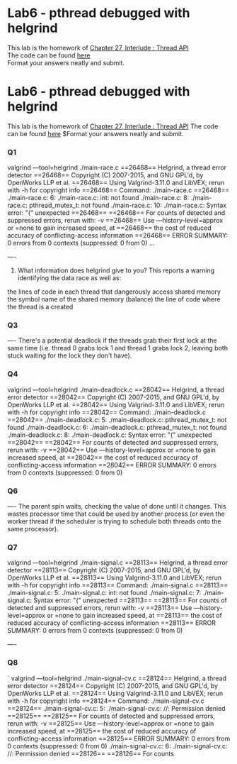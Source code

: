 # Lab6 - pthread debugged with helgrind

This lab is the homework of [Chapter 27, Interlude : Thread API](http://pages.cs.wisc.edu/~remzi/OSTEP/threads-api.pdf)  
The code can be found [here](http://pages.cs.wisc.edu/~remzi/OSTEP/Homework/homework.html)  
Format your answers neatly and submit.

# Lab6 - pthread debugged with helgrind
This lab is the homework of [Chapter 27, Interlude : Thread API](http://pages.cs.wisc.edu/~remzi/OSTEP/threads-api.pdf) 
The code can be found [here](http://pages.cs.wisc.edu/~remzi/OSTEP/Homework/homewo..)
$Format your answers neatly and submit.

### Q1
valgrind —tool=helgrind ./main-race.c
==26468== Helgrind, a thread error detector
==26468== Copyright (C) 2007-2015, and GNU GPL'd, by OpenWorks LLP et al.
==26468== Using Valgrind-3.11.0 and LibVEX; rerun with -h for copyright info
==26468== Command: ./main-race.c
==26468==
./main-race.c: 6: ./main-race.c: int: not found
./main-race.c: 8: ./main-race.c: pthread_mutex_t: not found
./main-race.c: 10: ./main-race.c: Syntax error: "(" unexpected
==26468==
==26468== For counts of detected and suppressed errors, rerun with: -v
==26468== Use —history-level=approx or =none to gain increased speed, at
==26468== the cost of reduced accuracy of conflicting-access information
==26468== ERROR SUMMARY: 0 errors from 0 contexts (suppressed: 0 from 0)
...

—-
1. What information does helgrind give to you?
This reports a warning identifying the data race as well as:

the lines of code in each thread that dangerously access shared memory
the symbol name of the shared memory (balance)
the line of code where the thread is a created

### Q3
—-
There's a potential deadlock if the threads grab their first lock at the same time (i.e. thread 0 grabs lock 1 and thread 1 grabs lock 2, leaving both stuck waiting for the lock they don't have).
### Q4
valgrind —tool=helgrind ./main-deadlock.c
==28042== Helgrind, a thread error detector
==28042== Copyright (C) 2007-2015, and GNU GPL'd, by OpenWorks LLP et al.
==28042== Using Valgrind-3.11.0 and LibVEX; rerun with -h for copyright info
==28042== Command: ./main-deadlock.c
==28042==
./main-deadlock.c: 5: ./main-deadlock.c: pthread_mutex_t: not found
./main-deadlock.c: 6: ./main-deadlock.c: pthread_mutex_t: not found
./main-deadlock.c: 8: ./main-deadlock.c: Syntax error: "(" unexpected
==28042==
==28042== For counts of detected and suppressed errors, rerun with: -v
==28042== Use —history-level=approx or =none to gain increased speed, at
==28042== the cost of reduced accuracy of conflicting-access information
==28042== ERROR SUMMARY: 0 errors from 0 contexts (suppressed: 0 from 0)

### Q6
—-
The parent spin waits, checking the value of done until it changes. This wastes processor time that could be used by another process (or even the worker thread if the scheduler is trying to schedule both threads onto the same processor).
### Q7
valgrind —tool=helgrind ./main-signal.c
==28113== Helgrind, a thread error detector
==28113== Copyright (C) 2007-2015, and GNU GPL'd, by OpenWorks LLP et al.
==28113== Using Valgrind-3.11.0 and LibVEX; rerun with -h for copyright info
==28113== Command: ./main-signal.c
==28113==
./main-signal.c: 5: ./main-signal.c: int: not found
./main-signal.c: 7: ./main-signal.c: Syntax error: "(" unexpected
==28113==
==28113== For counts of detected and suppressed errors, rerun with: -v
==28113== Use —history-level=approx or =none to gain increased speed, at
==28113== the cost of reduced accuracy of conflicting-access information
==28113== ERROR SUMMARY: 0 errors from 0 contexts (suppressed: 0 from 0)

—-

### Q8
`
valgrind —tool=helgrind ./main-signal-cv.c
==28124== Helgrind, a thread error detector
==28124== Copyright (C) 2007-2015, and GNU GPL'd, by OpenWorks LLP et al.
==28124== Using Valgrind-3.11.0 and LibVEX; rerun with -h for copyright info
==28124== Command: ./main-signal-cv.c
==28124==
./main-signal-cv.c: 5: ./main-signal-cv.c: //: Permission denied
==28125==
==28125== For counts of detected and suppressed errors, rerun with: -v
==28125== Use —history-level=approx or =none to gain increased speed, at
==28125== the cost of reduced accuracy of conflicting-access information
==28125== ERROR SUMMARY: 0 errors from 0 contexts (suppressed: 0 from 0)
./main-signal-cv.c: 6: ./main-signal-cv.c: //: Permission denied
==28126==
==28126== For counts
